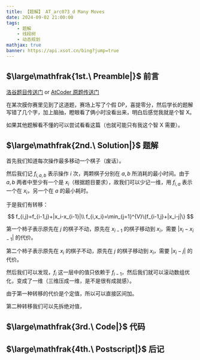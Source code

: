 ```yaml
---
title: 【题解】 AT_arc073_d Many Moves
date: 2024-09-02 21:00:00
tags: 
    - 题解
    - 线段树
    - 动态规划
mathjax: true
banner: https://api.xsot.cn/bing?jump=true
---
```


## $\large\mathfrak{1st.\ Preamble|}$ 前言

[洛谷题目传送门](https://www.luogu.com.cn/problem/AT_arc073_d) or [AtCoder 原题传送门](https://atcoder.jp/contests/arc073/tasks/arc073_d)

在某次膜你赛里见到了这道题，赛场上写了个假 DP，喜提零分，然后学长的题解写错了几个字，加上脑抽，瞪眼看了俩小时没看出来，明白后感觉我就是个智 X。

如果其他题解看不懂的可以尝试看看这篇（也就可能只有我这个智 X 需要）。

## $\large\mathfrak{2nd.\ Solution|}$ 题解

首先我们知道每次操作最多移动一个棋子（废话）。

然后我们记 $f_{i,a,b}$ 表示操作 $i$ 次，两颗棋子分别在 $a,b$ 所消耗的最小时间。由于 $a,b$ 两者中至少有一个是 $x_i$（根据题目要求），故我们可以少记一维，用 $f_{i,a}$ 表示一个在 $x_i$，另一个在 $a$​ 的最小耗时。

于是我们有转移：

$$
f_{i,j}=f_{i-1,j}+|x_i-x_{i-1}|\\
f_{i,x_i}=\min_{j=1}^{V}\{f_{i-1,j}+|x_i-j|\}
$$

第一个柿子表示原先在 $j$ 的棋子不动，原先在 $x_{i-1}$ 的棋子移动到 $x_i$，需要 $|x_i-x_{i-1}|$ 的代价。

第二个柿子表示原先在 $x_i$ 的棋子不动，原先在 $j$ 的棋子移动到 $x_i$，需要 $|x_i-j|$ 的代价。

然后我们可以发现，$f_i$ 这一层中的值只依赖于 $f_{i-1}$，然后我们就可以滚动数组优化，变成了一维（三维压成一维，是不是很有成就感）。

由于第一种转移的代价是个定值，所以可以直接区间加。

第二种转移我们可以先拆绝对值，



## $\large\mathfrak{3rd.\ Code|}$ 代码



## $\large\mathfrak{4th.\ Postscript|}$ 后记

